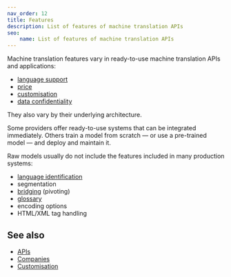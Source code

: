 ```yaml
---
nav_order: 12
title: Features
description: List of features of machine translation APIs
seo:
    name: List of features of machine translation APIs
---
```


Machine translation features vary in ready-to-use machine translation APIs and applications:

- [language support](/languages/languages.md)
- [price](/products-and-applications/pricing.md)
- [customisation](/customisation/customisation.md)
- [data confidentiality](/industry/data-confidentiality.md)

They also vary by their underlying architecture.

Some providers offer ready-to-use systems that can be integrated immediately.
Others train a model from scratch — or use a pre-trained model — and deploy and maintain it.

Raw models usually do not include the features included in many production systems:

- [language identification](/customisation/language-identification.md)
- segmentation
- [bridging](/applications/advanced-concepts/bridging.md) (pivoting)
- [glossary](/customisation/glossaries.md)
- encoding options
- HTML/XML tag handling


## See also

- [APIs](/apis/apis.md)
- [Companies](/industry/companies.md)
- [Customisation](/customisation/customisation.md)
